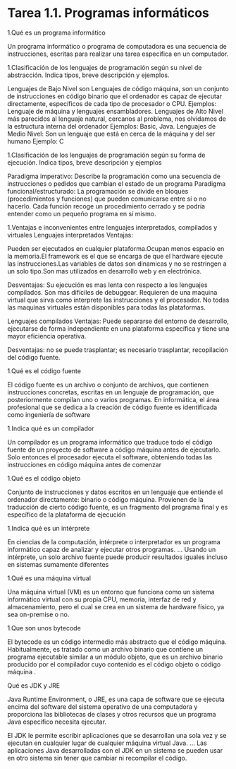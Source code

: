# Tarea 1.1. Programas informáticos

1.Qué es un programa informático

Un programa informático o programa de computadora es una secuencia de instrucciones, escritas para realizar una tarea específica en un computador.

1.Clasificación de los lenguajes de programación según su nivel de abstracción. Indica tipos, breve descripción y ejemplos.

Lenguajes de Bajo Nivel son Lenguajes de código máquina, son un conjunto de instrucciones en código binario que el ordenador es capaz de ejecutar directamente, específicos de cada tipo de procesador o CPU. Ejemplos: Lenguaje de máquina y lenguajes ensambladores.
Lenguajes de Alto Nivel más parecidos al lenguaje natural, cercanos al problema, nos olvidamos de la estructura interna del ordenador  Ejemplos:  Basic, Java.
Lenguajes de Medio Nivel: Son un lenguaje que está en cerca de la máquina y del ser humano Ejemplo: C

1.Clasificación de los lenguajes de programación según su forma de ejecución. Indica tipos, breve descripción y ejemplos

Paradigma imperativo: Describe la programación como una secuencia de instrucciones o pedidos que cambian el estado de un programa
Paradigma funcional/estructurado: La programación se divide en bloques (procedimientos y funciones) que pueden comunicarse entre sí o no hacerlo. Cada función recoge un procedimiento cerrado y se podría entender como un pequeño programa en sí mismo.

1.Ventajas e inconvenientes entre lenguajes interpretados, compilados y virtuales
Lenguajes interpretados
Ventajas:

Pueden ser ejecutados en cualquier plataforma.Ocupan menos espacio en la memoria.El framework es el que se encarga de que el hardware ejecute las instrucciones.Las variables de datos son dinamicas y no se restringen a un solo tipo.Son mas utilizados en desarrollo web y en electrónica.

Desventajas:
Su ejecución es mas lenta con respecto a los lenguajes compilados. Son mas difíciles de debuggear.
Requieren de una maquina virtual que sirva como interprete las instrucciones y el procesador.
No todas las maquinas virtuales están disponibles para todas las plataformas.

Lenguajes compilados
Ventajas: Puede separarse del entorno de desarrollo, ejecutarse de forma independiente en una plataforma específica y tiene una mayor eficiencia operativa.

Desventajas: no se puede trasplantar; es necesario trasplantar, recopilación del código fuente.

1.Qué es el código fuente

El código fuente es un archivo o conjunto de archivos, que contienen instrucciones concretas, escritas en un lenguaje de programación, que posteriormente compilan uno o varios programas. En informática, el área profesional que se dedica a la creación de código fuente es identificada como ingeniería de software

1.Indica qué es un compilador

Un compilador es un programa informático que traduce todo el código fuente de un proyecto de software a código máquina antes de ejecutarlo. Solo entonces el procesador ejecuta el software, obteniendo todas las instrucciones en código máquina antes de comenzar

1.Qué es el código objeto

Conjunto de instrucciones y datos escritos en un lenguaje que entiende el ordenador directamente: binario o código máquina. Provienen de la traducción de cierto código fuente, es un fragmento del programa final y es específico de la plataforma de ejecución

1.Indica qué es un intérprete

En ciencias de la computación, intérprete o interpretador es un programa informático capaz de analizar y ejecutar otros programas. ... Usando un intérprete, un solo archivo fuente puede producir resultados iguales incluso en sistemas sumamente diferentes

1.Qué es una máquina virtual

Una máquina virtual (VM) es un entorno que funciona como un sistema informático virtual con su propia CPU, memoria, interfaz de red y almacenamiento, pero el cual se crea en un sistema de hardware físico, ya sea on-premise o no.

1.Que son unos bytecode

El bytecode es un código intermedio más abstracto que el código máquina. Habitualmente, es tratado como un archivo binario que contiene un programa ejecutable similar a un módulo objeto, que es un archivo binario producido por el compilador cuyo contenido es el código objeto o código máquina .

Qué es JDK y JRE

Java Runtime Environment, o JRE, es una capa de software que se ejecuta encima del software del sistema operativo de una computadora y proporciona las bibliotecas de clases y otros recursos que un programa Java específico necesita ejecutar.

El JDK le permite escribir aplicaciones que se desarrollan una sola vez y se ejecutan en cualquier lugar de cualquier máquina virtual Java. ... Las aplicaciones Java desarrolladas con el JDK en un sistema se pueden usar en otro sistema sin tener que cambiar ni recompilar el código.